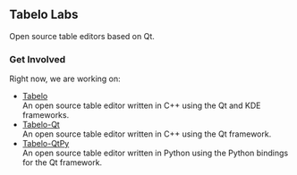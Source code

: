 
## Tabelo Labs

Open source table editors based on Qt.


### Get Involved

Right now, we are working on:

- [Tabelo](https://github.com/tabeloapp/tabelo)  
  An open source table editor written in C++ using the Qt and KDE frameworks.
- [Tabelo-Qt](https://github.com/tabeloapp/tabelo-qt)  
  An open source table editor written in C++ using the Qt framework.
- [Tabelo-QtPy](https://github.com/tabeloapp/tabelo-qtpy)  
  An open source table editor written in Python using the Python bindings for the Qt framework.
